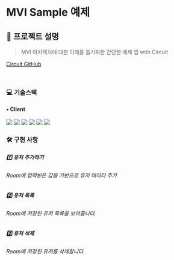 # MVI Sample 예제
## 🤔 프로젝트 설명

> MVI 아키택처에 대한 이해를 돕기위한 간단한 예제 앱 with Circuit

[Circuit GitHub](https://github.com/slackhq/circuit) 

<br>

### 💻 기술스택 
#### ▪️ Client
<p>
<img src="https://img.shields.io/badge/Android-3DDC84?style=for-the-badge&logo=Android&logoColor=white">
<img src="https://img.shields.io/badge/Kotlin-7F52FF?style=for-the-badge&logo=Kotlin&logoColor=white">
<img src="https://img.shields.io/badge/Compose-4285F4?style=for-the-badge&logo=jetpackcompose&logoColor=white">
<img src="https://img.shields.io/badge/Room-003B57?style=for-the-badge&logo=SQLite&logoColor=white">
<img src="https://img.shields.io/badge/Coroutine-0F9D58?style=for-the-badge&logo=&logoColor=white">
<img src="https://img.shields.io/badge/Hilt-0F9D58?style=for-the-badge&logo=&logoColor=white">
</p>

### 🛠 구현 사항
##### 1️⃣ 유저 추가하기
###### Room에 입력받은 값을 기반으로 유저 데이터 추가

##### 2️⃣ 유저 목록
###### Room에 저장된 유저 목록을 보여줍니다.

##### 3️⃣ 유저 삭제
###### Room에 저장된 유저를 삭제합니다.
